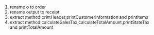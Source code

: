 1. rename o to order
2. rename output to receipt
3. extract method printHeader,printCustomerInformation and printItems
4. extract method calculateSalesTax,calculateTotalAmount,printStateTax and printTotalAmount